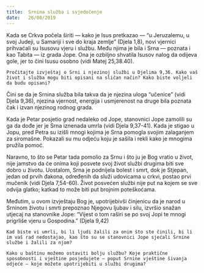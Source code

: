 ```yaml
---
title:  Srnina služba i svjedočenje
date:   26/08/2019
---
```


Kada se Crkva počela širiti — kako je Isus pretkazao — “u Jeruzalemu, u svoj Judeji, u Samariji i sve do kraja zemlje” (Djela 1,8), novi vjernici prihvaćali su Isusovu vjeru i službu. Među njima je bila i Srna — poznata i kao Tabita — iz grada Jope. Ona je ozbiljno shvatila Isusov nalog da odijeva gole, jer to čini Isusu osobno (vidi Matej 25,38.40).

`Pročitajte izvještaj o Srni i njezinoj službi u Djelima 9,36. Kako vaš život i služba mogu biti opisani na sličan način? Kako biste voljeli da budu opisani?`

Čini se da je Srnina služba bila takva da je njezina uloga “učenice” (vidi Djela 9,36), njezina vjernost, energija i usmjerenost na druge bila poznata čak i izvan njezinog rodnog grada.

Kada je Petar posjetio grad nedaleko od Jope, stanovnici Jope zamolili su ga da dođe jer je Srna iznenada umrla (vidi Djela 9,37-41). Kada je stigao u Jopu, pred Petra su izišli mnogi kojima je Srna pomogla svojim zalaganjem za siromašne. Pokazali su mu odjeću koju je sašila i rekli kako je mnogima pružila pomoć.

Naravno, to što se Petar tada pomolio za Srnu i što ju je Bog vratio u život, nije jamstvo da će onima koji posvete svoj život službi drugima biti sve dobro u životu. Uostalom, Srna je podnijela bolest i smrt, dok je Stjepan, jedan od prvih đakona, određenih da služi udovicama u crkvi, postao prvi mučenik (vidi Djela 7,54-60). Život posvećen službi nije put na kojem se sve odvija glatko; katkad to može biti put brojnim poteškoćama.

Međutim, u ovom izvještaju Bog je, upotrijebivši činjenicu da je narod u Srninom životu i smrti prepoznao Njegovu ljubav i silu, izvršio snažan utjecaj na stanovnike Jope: “Vijest o tom raširi se po svoj Jopi te mnogi prigrliše vjeru u Gospodina.” (Djela 9,42)

`Kad biste vi umrli, bi li ljudi žalili za onim što ste činili, bi li im vaš rad nedostajao, kao što su se stanovnici Jope sjećali Srnine službe i žalili za njom?`

`Kako u baštinu možemo ostaviti bolju službu? Koje praktične sposobnosti i vještine posjedujete — poput Srnine vještine šivanja odjeće — koje možete upotrijebiti u službi drugima?`
